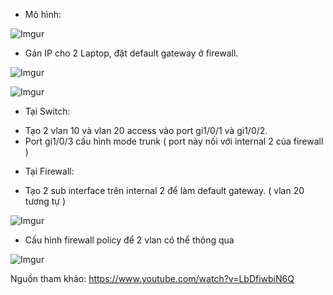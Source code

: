 - Mô hình:

![Imgur](https://i.imgur.com/RQORyUQ.png)

- Gán IP cho 2 Laptop, đặt default gateway ở firewall.

![Imgur](https://imgur.com/OTRKTu3)

![Imgur](https://imgur.com/ZFMPjrd)

- Tại Switch: 
+ Tạo 2 vlan 10 và vlan 20 access vào port gi1/0/1 và gi1/0/2.
+ Port gi1/0/3 cấu hình mode trunk ( port này nối với internal 2 của firewall ) 

- Tại Firewall:
+ Tạo 2 sub interface trên internal 2 để làm default gateway. ( vlan 20 tương tự )

![Imgur](https://imgur.com/0p0Ey37)

+ Cấu hình firewall policy để 2 vlan có thể thông qua

![Imgur](https://imgur.com/UCap11d)

Nguồn tham khảo: https://www.youtube.com/watch?v=LbDfiwbiN6Q
